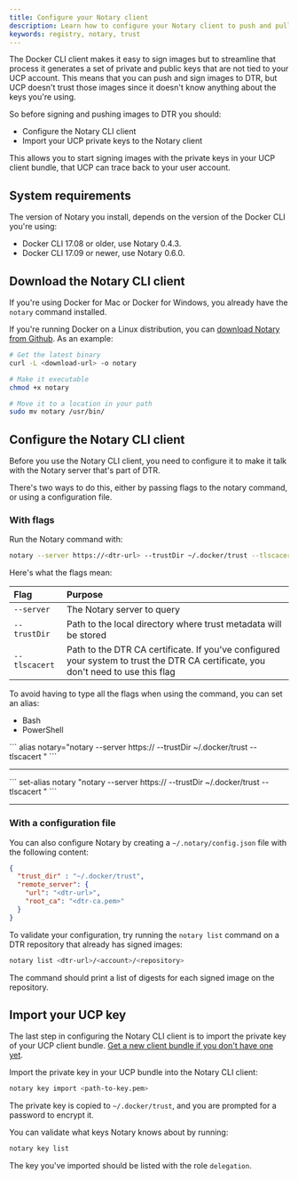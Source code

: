 ```yaml
---
title: Configure your Notary client
description: Learn how to configure your Notary client to push and pull images from Docker Trusted Registry.
keywords: registry, notary, trust
---
```


The Docker CLI client makes it easy to sign images but to streamline that
process it generates a set of private and public keys that are not tied
to your UCP account. This means that you can push and sign images to
DTR, but UCP doesn't trust those images since it doesn't know anything about
the keys you're using.

So before signing and pushing images to DTR you should:

* Configure the Notary CLI client
* Import your UCP private keys to the Notary client

This allows you to  start signing images with the private keys in your UCP
client bundle, that UCP can trace back to your user account.

## System requirements

The version of Notary you install, depends on the version of the Docker CLI
you're using:

* Docker CLI 17.08 or older, use Notary 0.4.3.
* Docker CLI 17.09 or newer, use Notary 0.6.0.

## Download the Notary CLI client

If you're using Docker for Mac or Docker for Windows, you already have the
`notary` command installed.

If you're running Docker on a Linux distribution, you can [download Notary
from Github](https://github.com/docker/notary/releases). As an example:

```bash
# Get the latest binary
curl -L <download-url> -o notary

# Make it executable
chmod +x notary

# Move it to a location in your path
sudo mv notary /usr/bin/
```

## Configure the Notary CLI client

Before you use the Notary CLI client, you need to configure it to make it
talk with the Notary server that's part of DTR.

There's two ways to do this, either by passing flags to the notary command,
or using a configuration file.

### With flags

Run the Notary command with:

```bash
notary --server https://<dtr-url> --trustDir ~/.docker/trust --tlscacert <dtr-ca.pem> --help
```

Here's what the flags mean:

| Flag          | Purpose                                                                                                                           |
|:--------------|:----------------------------------------------------------------------------------------------------------------------------------|
| `--server`    | The Notary server to query                                                                                                        |
| `--trustDir`  | Path to the local directory where trust metadata will be stored                                                                   |
| `--tlscacert` | Path to the DTR CA certificate. If you've configured your system to trust the DTR CA certificate, you don't need to use this flag |

To avoid having to type all the flags when using the command, you can set an
alias:


<ul class="nav nav-tabs">
  <li class="active"><a data-toggle="tab" data-target="#tab3">Bash</a></li>
  <li><a data-toggle="tab" data-target="#tab4">PowerShell</a></li>
</ul>
<div class="tab-content">
<div id="tab3" class="tab-pane fade in active" markdown="1">
```
alias notary="notary --server https://<dtr-url> --trustDir ~/.docker/trust --tlscacert <dtr-ca.pem>"
```
<hr>
</div>
<div id="tab4" class="tab-pane fade" markdown="1">
```
set-alias notary "notary --server https://<dtr-url> --trustDir ~/.docker/trust --tlscacert <dtr-ca.pem>"
```
<hr>
</div>
</div>

### With a configuration file

You can also configure Notary by creating a `~/.notary/config.json` file with
the following content:

```json
{
  "trust_dir" : "~/.docker/trust",
  "remote_server": {
    "url": "<dtr-url>",
    "root_ca": "<dtr-ca.pem>"
  }
}
```

To validate your configuration, try running the `notary list` command on a
DTR repository that already has signed images:

```bash
notary list <dtr-url>/<account>/<repository>
```

The command should print a list of digests for each signed image on the
repository.

## Import your UCP key

The last step in configuring the Notary CLI client is to import the private
key of your UCP client bundle.
[Get a new client bundle if you don't have one yet](/datacenter/ucp/2.2/guides/user/access-ucp/cli-based-access.md).

Import the private key in your UCP bundle into the Notary CLI client:

```bash
notary key import <path-to-key.pem>
```

The private key is copied to `~/.docker/trust`, and you are prompted for a
password to encrypt it.

You can validate what keys Notary knows about by running:

```bash
notary key list
```

The key you've imported should be listed with the role `delegation`.
